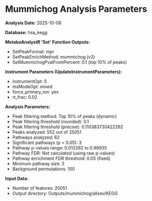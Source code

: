 # Mummichog Analysis Parameters

**Analysis Date:** 2025-10-08

**Database:** hsa_kegg

**MetaboAnalystR 'Set' Function Outputs:**
- SetPeakFormat: mpr
- SetPeakEnrichMethod: mummichog (v2)
- SetMummichogPvalFromPercent: 0.1 (top 10% of peaks)

**Instrument Parameters (UpdateInstrumentParameters):**
- instrumentOpt: 5
- msModeOpt: mixed
- force_primary_ion: yes
- rt_frac: 0.02

**Analysis Parameters:**
- Peak filtering method: Top 10% of peaks (dynamic)
- Peak filtering threshold (rounded): 0.1
- Peak filtering threshold (precise): 0.110383730422262
- Peaks analyzed: 552 out of 25051
- Pathways analyzed: 62
- Significant pathways (p < 0.05): 3
- Pathway p-values range: 0.013282 to 0.99935
- Pathway FDR: Not calculated (using raw p-values)
- Pathway enrichment FDR threshold: 0.05 (fixed)
- Minimum pathway size: 3
- Background permutations: 100

**Input Data:**
- Number of features: 25051
- Output directory: Outputs/mummichog/allsev/KEGG

